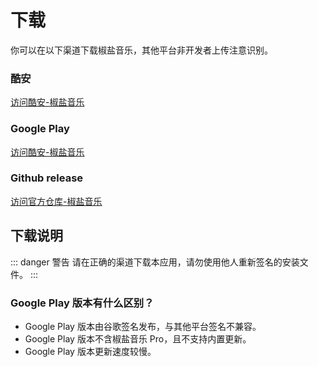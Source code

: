 # 下载

你可以在以下渠道下载椒盐音乐，其他平台非开发者上传注意识别。

### 酷安

[访问酷安-椒盐音乐](https://www.coolapk.com/apk/284064)

### Google Play

[访问酷安-椒盐音乐](https://play.google.com/store/apps/details?id=com.salt.music)

### Github release

[访问官方仓库-椒盐音乐](https://github.com/Moriafly/SaltPlayerSource/releases)

## 下载说明

::: danger 警告
请在正确的渠道下载本应用，请勿使用他人重新签名的安装文件。
:::

### Google Play 版本有什么区别？

- Google Play 版本由谷歌签名发布，与其他平台签名不兼容。
- Google Play 版本不含椒盐音乐 Pro，且不支持内置更新。
- Google Play 版本更新速度较慢。

